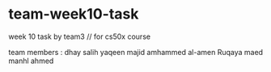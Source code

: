 # team-week10-task
week 10 task by team3 // for cs50x course


team members :
dhay salih 
yaqeen majid 
amhammed al-amen
Ruqaya maed 
manhl ahmed


